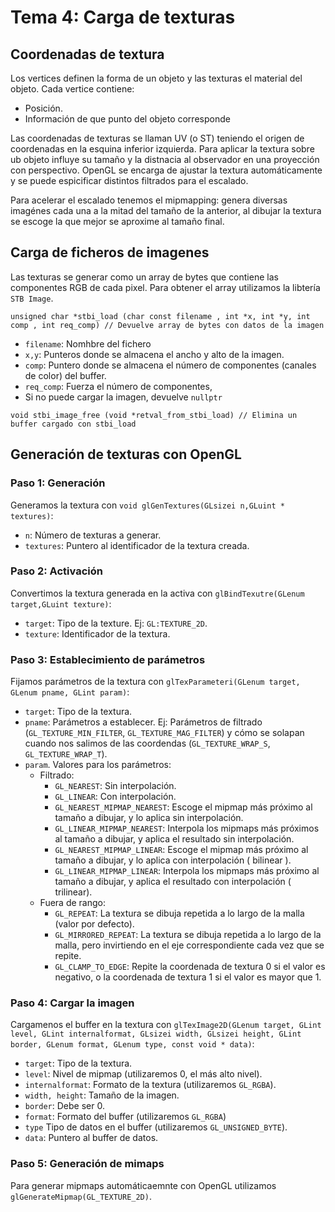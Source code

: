 # Tema 4: Carga de texturas
## Coordenadas de textura

Los vertices definen la forma de un objeto y las texturas el material del objeto. Cada vertice contiene:
- Posición.
- Información de que punto del objeto corresponde

Las coordenadas de texturas se llaman UV (o ST) teniendo el origen de coordenadas en la esquina inferior izquierda. Para aplicar la textura sobre ub objeto influye su tamaño y la distnacia al observador en una proyección con perspectivo. OpenGL se encarga de ajustar la textura automáticamente y se puede espicificar distintos filtrados para el escalado. 

Para acelerar el escalado tenemos el mipmapping: genera diversas imagénes cada una a la mitad del tamaño de la anterior, al dibujar la textura se escoge la que mejor se aproxime al tamaño final.


## Carga de ficheros de imagenes

Las texturas se generar como un array de bytes que contiene las componentes RGB de cada pixel. Para obtener el array utilizamos la libtería `STB Image`.

	unsigned char *stbi_load (char const filename , int *x, int *y, int comp , int req_comp) // Devuelve array de bytes con datos de la imagen

- `filename`: Nomhbre del fichero
- `x,y`: Punteros donde se almacena el ancho y alto de la imagen.
- `comp`: Puntero donde se almacena el número de componentes (canales de color) del buffer.
- `req_comp`: Fuerza el número de componentes,
- Si no puede cargar la imagen, devuelve `nullptr`
```
void stbi_image_free (void *retval_from_stbi_load) // Elimina un buffer cargado con stbi_load
```

## Generación de texturas con OpenGL
### Paso 1: Generación

Generamos la textura con `void glGenTextures(GLsizei n,GLuint * textures)`:
 - `n`: Número de texturas a generar.
 - `textures`: Puntero al identificador de la textura creada.

### Paso 2: Activación

Convertimos la textura generada en la activa con `glBindTexutre(GLenum target,GLuint texture)`:
- `target`: Tipo de la texture. Ej: `GL:TEXTURE_2D`.
- `texture`: Identificador de la textura.

### Paso 3: Establecimiento de parámetros

Fijamos parámetros de la textura con `glTexParameteri(GLenum target, GLenum pname, GLint param)`:
- `target`: Tipo de la textura.
- `pname`: Parámetros a establecer. Ej: Parámetros de filtrado (`GL_TEXTURE_MIN_FILTER`, `GL_TEXTURE_MAG_FILTER`) y cómo se solapan cuando nos salimos de las coordendas (`GL_TEXTURE_WRAP_S`, `GL_TEXTURE_WRAP_T`).
- `param`. Valores para los parámetros:
	- Filtrado:
		- `GL_NEAREST`: Sin interpolación.
		- `GL_LINEAR`: Con interpolación.
		- `GL_NEAREST_MIPMAP_NEAREST`: Escoge el mipmap más próximo al tamaño a dibujar, y lo aplica sin interpolación.
		- `GL_LINEAR_MIPMAP_NEAREST`: Interpola los mipmaps más próximos al tamaño a dibujar, y aplica el resultado sin interpolación.
		- `GL_NEAREST_MIPMAP_LINEAR`: Escoge el mipmap más próximo al tamaño a dibujar, y lo aplica con interpolación ( bilinear ).
		- `GL_LINEAR_MIPMAP_LINEAR`: Interpola los mipmaps más próximo al tamaño a dibujar, y aplica el resultado con interpolación ( trilinear).
	- Fuera de rango:
		- `GL_REPEAT`: La textura se dibuja repetida a lo largo de la malla (valor por defecto).
		- `GL_MIRRORED_REPEAT`: La textura se dibuja repetida a lo largo de la malla, pero invirtiendo en el eje correspondiente cada vez que se repite.
		- `GL_CLAMP_TO_EDGE`: Repite la coordenada de textura 0 si el valor es negativo, o la coordenada de textura 1 si el valor es mayor que 1.

### Paso 4: Cargar la imagen

Cargamenos el buffer en la textura con `glTexImage2D(GLenum target, GLint level, GLint internalformat, GLsizei width, GLsizei height, GLint border, GLenum format, GLenum type, const void * data)`:
- `target`: Tipo de la textura.
- `level`: Nivel de mipmap (utilizaremos 0, el más alto nivel).
- `internalformat`: Formato de la textura (utilizaremos `GL_RGBA`).
- `width, height`: Tamaño de la imagen.
- `border`: Debe ser 0.
- `format`: Formato del buffer (utilizaremos `GL_RGBA`)
- `type` Tipo de datos en el buffer (utilizaremos `GL_UNSIGNED_BYTE`).
- `data`: Puntero al buffer de datos.

### Paso 5: Generación de mimaps

Para generar mipmaps automáticaemnte con OpenGL utilizamos `glGenerateMipmap(GL_TEXTURE_2D)`. 